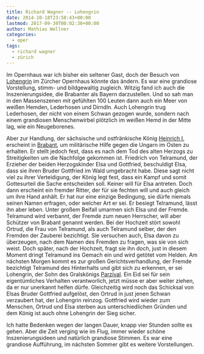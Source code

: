 ```yaml
---
title: Richard Wagner -- Lohengrin
date: 2014-10-18T23:58:43+00:00
lastmod: 2017-09-30T00:02:30+00:00
author: Mathias Wellner
categories:
  - oper
tags:
  - richard wagner
  - zürich
---
```

Im Opernhaus war ich bisher ein seltener Gast, doch der Besuch von [Lohengrin](http://www.opernhaus.ch/vorstellung/detail/lohengrin-04-07-2015-4339/) im Zürcher Opernhaus könnte das ändern. Es war eine grandiose Vorstellung, stimm- und bildgewaltig zugleich. Witzig fand ich auch die Inszenierungsidee, die Brabanter als Bayern darzustellen. Und so sah man in den Massenszenen mit gefühlten 100 Leuten dann auch ein Meer von weißen Hemden, Lederhosen und Dirndln. Auch Lohengrin trug Lederhosen, der nicht von einem Schwan gezogen wurde, sondern nach einem grandiosen Menschenwirbel plötzlich im weißen Hemd in der Mitte lag, wie ein Neugeborenes. 

Aber zur Handlung, der sächsische und ostfränkische König [Heinrich I.](https://de.wikipedia.org/wiki/Heinrich_I._%28Ostfrankenreich%29) erscheint in [Brabant](https://de.wikipedia.org/wiki/Herzogtum_Brabant), um militärische Hilfe gegen die Ungarn im Osten zu erhalten. Er stellt jedoch fest, dass es nach dem Tod des alten Herzogs zu Streitigkeiten um die Nachfolge gekommen ist. Friedrich von Telramund, der Erzieher der beiden Herzogskinder Elsa und Gottfried, beschuldigt Elsa, dass sie ihren Bruder Gottfried im Wald umgebracht habe. Diese sagt nicht viel zu ihrer Verteidigung, der König legt fest, dass ein Kampf und somit Gottesurteil die Sache entscheiden soll. Keiner will für Elsa antreten. Doch dann erscheint ein fremder Ritter, der für sie fechten will und auch gleich um ihre Hand anhält. Er hat nur eine einzige Bedingung, sie dürfe niemals seinen Namen erfragen, oder welcher Art er sei. Er besiegt Telramund, lässt ihn aber leben. Unter großem Beifall umarmen sich Elsa und der Fremde. Telramund wird verbannt, der Fremde zum neuen Herrscher, will aber Schützer von Brabant genannt werden. Bei der Hochzeit stört sowohl Ortrud, die Frau von Telramund, als auch Telramund selber, der den Fremden der Zauberei bezichtigt. Sie versuchen auch, Elsa davon zu überzeugen, nach dem Namen des Fremden zu fragen, was sie von sich weist. Doch später, nach der Hochzeit, fragt sie ihn doch, just in diesem Moment dringt Telramund ins Gemach ein und wird getötet vom Helden. Am nächsten Morgen kommt es zur großen Gerichtsverhandlung, der Fremde bezichtigt Telramund des Hinterhalts und gibt sich zu erkennen, er sei Lohengrin, der Sohn des Gralskönigs [Parzival](https://de.wikipedia.org/wiki/Parzival). Ein Eid sei für sein eigentümliches Verhalten verantworlich, jetzt müsse er aber weiter ziehen, da er nur unerkannt helfen dürfe. Gleichzeitig wird noch das Schicksal von Elsas Bruder Gottfried aufgelöst, den Ortrud in just jenen Schwan verzaubert hat, der Lohengrin reinzog. Gottfried wird wieder zum Menschen, Ortrud und Elsa sterben aus unterschiedlichen Gründen und dem König ist auch ohne Lohengrin der Sieg sicher. 

Ich hatte Bedenken wegen der langen Dauer, knapp vier Stunden sollte es gehen. Aber die Zeit verging wie im Flug, immer wieder schöne Inszenierungsideen und natürlich grandiose Stimmen. Es war eine grandiose Aufführung, im nächsten Sommer gibt es weitere Vorstellungen.
